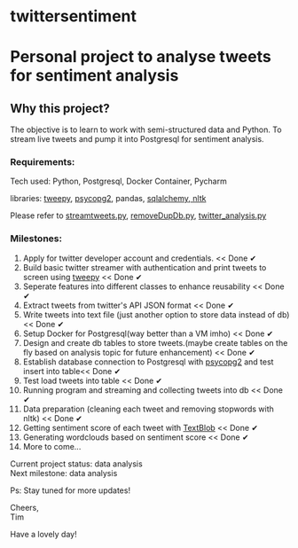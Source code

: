 # twittersentiment
<h1>Personal project to analyse tweets for sentiment analysis</h1>

<h2>Why this project?</h2>
<p>The objective is to learn to work with semi-structured data and Python. To stream live tweets and pump it into Postgresql for sentiment analysis. 

<h3>Requirements:</h3>
<p>Tech used: Python, Postgresql, Docker Container, Pycharm</p>
<p>libraries: <a href="http://docs.tweepy.org/en/latest/">tweepy</a>, <a href="http://initd.org/psycopg/docs/install.html">psycopg2</a>, pandas, <a href="https://docs.sqlalchemy.org/en/13/core/tutorial.html">sqlalchemy</a><a href="https://www.nltk.org/install.html">, nltk</a></p>

Please refer to <a href="https://github.com/imtimwong/twittersentiment/blob/feature1/streamtweets.py">streamtweets.py</a>, <a href="https://github.com/imtimwong/twittersentiment/blob/master/removeDupDb.py">removeDupDb.py</a>, <a href="https://github.com/imtimwong/twittersentiment/blob/master/twitter_analysis.py">twitter_analysis.py</a>

<h3>Milestones:</h3> 
<ol>
<li>Apply for twitter developer account and credentials. << Done &#10004;</li>
<li>Build basic twitter streamer with authentication and print tweets to screen using <a href="http://docs.tweepy.org/en/latest/">tweepy</a> << Done &#10004;</li>
<li>Seperate features into different classes to enhance reusability << Done &#10004;</li>
<li>Extract tweets from twitter's API JSON format << Done &#10004;</li>
<li>Write tweets into text file (just another option to store data instead of db) << Done &#10004;</li>
<li>Setup Docker for Postgresql(way better than a VM imho) << Done &#10004;</li>
<li>Design and create db tables to store tweets.(maybe create tables on the fly based on analysis topic for future enhancement) << Done &#10004;</li>
<li>Establish database connection to Postgresql with <a href="http://initd.org/psycopg/docs/install.html">psycopg2</a> and test insert into table<< Done &#10004;</li>
<li>Test load tweets into table << Done &#10004;</li>
<li> Running program and streaming and collecting tweets into db << Done &#10004;</li>
<li> Data preparation (cleaning each tweet and removing stopwords with nltk) << Done &#10004;</li>

<li> Getting sentiment score of each tweet with <a href="https://textblob.readthedocs.io/en/dev/"> TextBlob</a> << Done &#10004;</li>

<li> Generating wordclouds based on sentiment score << Done &#10004;</li>
<li> More to come...</li>
</ol>

Current project status: data analysis <br>
Next milestone: data analysis

Ps: Stay tuned for more updates! 


Cheers,<br>
Tim

Have a lovely day! </p>
